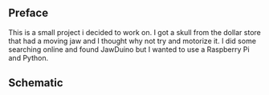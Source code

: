 ## Preface
This is a small project i decided to work on. I got a skull from the dollar store that had a moving jaw and I thought why not try and motorize it.  I did some searching online and found JawDuino but I wanted to use a Raspberry Pi and Python. 

## Schematic

